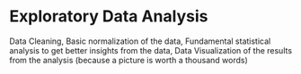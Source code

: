 # Exploratory Data Analysis
Data Cleaning,
Basic normalization of the data, 
Fundamental statistical analysis to get better insights from the data,
Data Visualization of the results from the analysis (because a picture is worth a thousand words)
